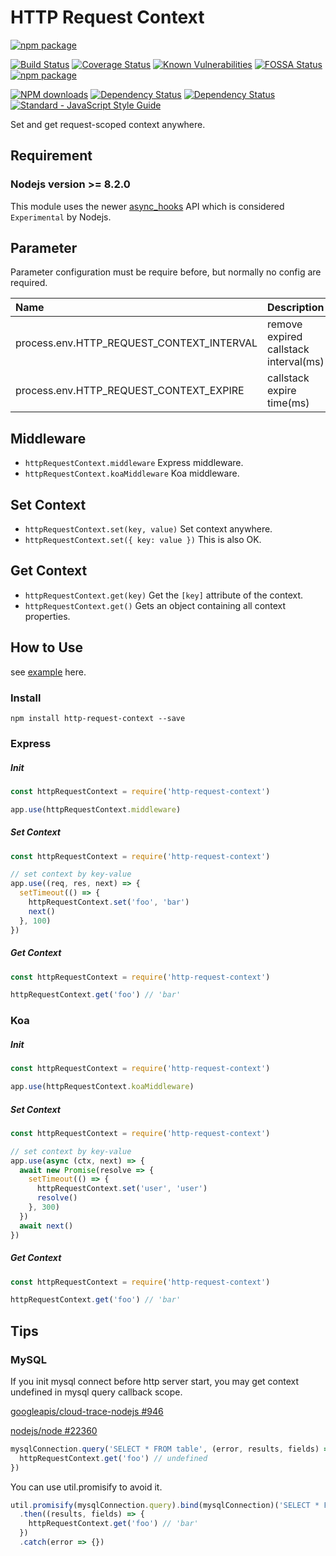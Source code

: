 # HTTP Request Context

[![npm package](https://nodei.co/npm/http-request-context.png?downloads=true&downloadRank=true&stars=true)](https://www.npmjs.com/package/http-request-context)

[![Build Status](https://travis-ci.org/zhujun24/http-request-context.svg)](https://travis-ci.org/zhujun24/http-request-context)
[![Coverage Status](https://coveralls.io/repos/github/zhujun24/http-request-context/badge.svg?branch=master)](https://coveralls.io/github/zhujun24/http-request-context?branch=master)
[![Known Vulnerabilities](https://snyk.io//test/github/zhujun24/http-request-context/badge.svg?targetFile=package.json)](https://snyk.io//test/github/zhujun24/http-request-context?targetFile=package.json)
[![FOSSA Status](https://app.fossa.com/api/projects/git%2Bgithub.com%2Fzhujun24%2Fhttp-request-context.svg?type=shield)](https://app.fossa.com/projects/git%2Bgithub.com%2Fzhujun24%2Fhttp-request-context?ref=badge_shield)
[![npm package](https://img.shields.io/npm/v/http-request-context.svg)](https://www.npmjs.com/package/http-request-context)

[![NPM downloads](https://img.shields.io/npm/dm/http-request-context.svg)](https://www.npmjs.com/package/http-request-context)
[![Dependency Status](https://david-dm.org/zhujun24/http-request-context.svg)](https://www.npmjs.com/package/http-request-context)
[![Dependency Status](https://david-dm.org/zhujun24/http-request-context/dev-status.svg)](https://www.npmjs.com/package/http-request-context)
[![Standard - JavaScript Style Guide](https://img.shields.io/badge/code_style-standard-brightgreen.svg)](https://www.npmjs.com/package/http-request-context)

Set and get request-scoped context anywhere.

## Requirement

### Nodejs version >= 8.2.0

This module uses the newer [async_hooks](https://github.com/nodejs/node/blob/master/doc/api/async_hooks.md) API which is considered `Experimental` by Nodejs.

## Parameter

Parameter configuration must be require before, but normally no config are required.

| Name | Description | Default |
|:------------|:------------|:------------|
| process.env.HTTP_REQUEST_CONTEXT_INTERVAL | remove expired callstack interval(ms) | 10000
| process.env.HTTP_REQUEST_CONTEXT_EXPIRE | callstack expire time(ms)| 150000

## Middleware

- `httpRequestContext.middleware` Express middleware.
- `httpRequestContext.koaMiddleware` Koa middleware.

## Set Context

- `httpRequestContext.set(key, value)` Set context anywhere.
- `httpRequestContext.set({ key: value })` This is also OK.

## Get Context

- `httpRequestContext.get(key)` Get the `[key]` attribute of the context.
- `httpRequestContext.get()` Gets an object containing all context properties.

## How to Use

see [example](https://github.com/zhujun24/http-request-context/tree/master/example) here.

### Install

```npm
npm install http-request-context --save
```

### Express

##### Init

```js
const httpRequestContext = require('http-request-context')

app.use(httpRequestContext.middleware)
```

##### Set Context

```js
const httpRequestContext = require('http-request-context')

// set context by key-value
app.use((req, res, next) => {
  setTimeout(() => {
    httpRequestContext.set('foo', 'bar')
    next()
  }, 100)
})
```

##### Get Context

```js
const httpRequestContext = require('http-request-context')

httpRequestContext.get('foo') // 'bar'
```

### Koa

##### Init

```js
const httpRequestContext = require('http-request-context')

app.use(httpRequestContext.koaMiddleware)
```

##### Set Context

```js
const httpRequestContext = require('http-request-context')

// set context by key-value
app.use(async (ctx, next) => {
  await new Promise(resolve => {
    setTimeout(() => {
      httpRequestContext.set('user', 'user')
      resolve()
    }, 300)
  })
  await next()
})
```

##### Get Context

```js
const httpRequestContext = require('http-request-context')

httpRequestContext.get('foo') // 'bar'
```

## Tips

### MySQL

If you init mysql connect before http server start, you may get context undefined in mysql query callback scope.

[googleapis/cloud-trace-nodejs #946](https://github.com/googleapis/cloud-trace-nodejs/issues/946)

[nodejs/node #22360](https://github.com/nodejs/node/issues/22360)

```js
mysqlConnection.query('SELECT * FROM table', (error, results, fields) => {
  httpRequestContext.get('foo') // undefined
})
```

You can use util.promisify to avoid it.

```js
util.promisify(mysqlConnection.query).bind(mysqlConnection)('SELECT * FROM table')
  .then((results, fields) => {
    httpRequestContext.get('foo') // 'bar'
  })
  .catch(error => {})
```
